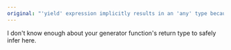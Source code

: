 ```yaml
---
original: "'yield' expression implicitly results in an 'any' type because its containing generator lacks a return-type annotation."
---
```


I don't know enough about your generator function's return type to safely infer here.
